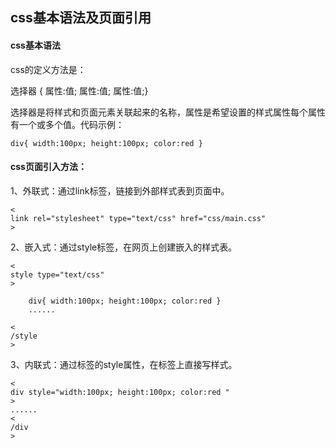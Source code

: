 ## css基本语法及页面引用

#### css基本语法

css的定义方法是：

选择器 { 属性:值; 属性:值; 属性:值;}

选择器是将样式和页面元素关联起来的名称，属性是希望设置的样式属性每个属性有一个或多个值。代码示例：

```
div{ width:100px; height:100px; color:red }
```

#### css页面引入方法：

1、外联式：通过link标签，链接到外部样式表到页面中。

```
<
link rel="stylesheet" type="text/css" href="css/main.css"
>
```

2、嵌入式：通过style标签，在网页上创建嵌入的样式表。

```
<
style type="text/css"
>

    div{ width:100px; height:100px; color:red }
    ......

<
/style
>
```

3、内联式：通过标签的style属性，在标签上直接写样式。

```
<
div style="width:100px; height:100px; color:red "
>
......
<
/div
>
```



